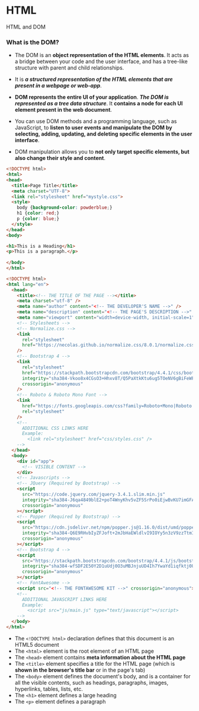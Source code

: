 # HTML
HTML and DOM

### What is the DOM?
- The DOM is an **object representation of the HTML elements**. It acts as a bridge between your code and the user interface, and has a tree-like structure with parent and child relationships.

- It is ***a structured representation of the HTML elements that are present in a webpage or web-app***. 

- **DOM represents the entire UI of your application**. ***The DOM is represented as a tree data structure***. It **contains a node for each UI element present in the web document**.

- You can use DOM methods and a programming language, such as JavaScript, to **listen to user events and manipulate the DOM by selecting, adding, updating, and deleting specific elements in the user interface**. 

- DOM manipulation allows you to **not only target specific elements, but also change their style and content**.


```html
<!DOCTYPE html>
<html>
<head>
  <title>Page Title</title>
  <meta charset="UTF-8">
  <link rel="stylesheet" href="mystyle.css">
  <style>
    body {background-color: powderblue;}
    h1 {color: red;}
    p {color: blue;}
  </style>
</head>
<body>

<h1>This is a Heading</h1>
<p>This is a paragraph.</p>
  
</body>
</html>
```

```html
<!DOCTYPE html>
<html lang="en">
  <head>
    <title><!-- THE TITLE OF THE PAGE --></title>
    <meta charset="utf-8" />
    <meta name="author" content="<!-- THE DEVELOPER'S NAME -->" />
    <meta name="description" content="<!-- THE PAGE'S DESCRIPTION -->" />
    <meta name="viewport" content="width=device-width, initial-scale=1">
    <!-- Stylesheets -->
    <!-- Normalize.css -->
    <link
      rel="stylesheet"
      href="https://necolas.github.io/normalize.css/8.0.1/normalize.css"
    />
    <!-- Bootstrap 4 -->
    <link
      rel="stylesheet"
      href="https://stackpath.bootstrapcdn.com/bootstrap/4.4.1/css/bootstrap.min.css"
      integrity="sha384-Vkoo8x4CGsO3+Hhxv8T/Q5PaXtkKtu6ug5TOeNV6gBiFeWPGFN9MuhOf23Q9Ifjh"
      crossorigin="anonymous"
    />
    <!-- Roboto & Roboto Mono Font -->
    <link
      href="https://fonts.googleapis.com/css?family=Roboto+Mono|Roboto:400,400i,700&display=swap"
      rel="stylesheet"
    />
    <!--     
      ADDITIONAL CSS LINKS HERE
      Example:
        <link rel="stylesheet" href="css/styles.css" />
    -->
  </head>
  <body>
    <div id="app">
      <!-- VISIBLE CONTENT -->
    </div>
    <!-- Javascripts -->
    <!-- JQuery (Required by Bootstrap) -->
    <script
      src="https://code.jquery.com/jquery-3.4.1.slim.min.js"
      integrity="sha384-J6qa4849blE2+poT4WnyKhv5vZF5SrPo0iEjwBvKU7imGFAV0wwj1yYfoRSJoZ+n"
      crossorigin="anonymous"
    ></script>
    <!-- Popper (Required by Bootstrap) -->
    <script
      src="https://cdn.jsdelivr.net/npm/popper.js@1.16.0/dist/umd/popper.min.js"
      integrity="sha384-Q6E9RHvbIyZFJoft+2mJbHaEWldlvI9IOYy5n3zV9zzTtmI3UksdQRVvoxMfooAo"
      crossorigin="anonymous"
    ></script>
    <!-- Bootstrap 4 -->
    <script
      src="https://stackpath.bootstrapcdn.com/bootstrap/4.4.1/js/bootstrap.min.js"
      integrity="sha384-wfSDF2E50Y2D1uUdj0O3uMBJnjuUD4Ih7YwaYd1iqfktj0Uod8GCExl3Og8ifwB6"
      crossorigin="anonymous"
    ></script>
    <!-- FontAwesome -->
    <script src="<!-- THE FONTAWESOME KIT -->" crossorigin="anonymous"></script>
    <!--
      ADDITIONAL JAVASCRIPT LINKS HERE
      Example:
        <script src="js/main.js" type="text/javascript"></script>
    -->
  </body>
</html>
```

- The `<!DOCTYPE html>` declaration defines that this document is an HTML5 document
- The `<html>` element is the root element of an HTML page
- The `<head>` element contains **meta information about the HTML page**
- The `<title>` element specifies a title for the HTML page (which is **shown in the browser's title bar** or in the page's tab)
- The `<body>` element defines the document's body, and is a container for all the visible contents, such as headings, paragraphs, images, hyperlinks, tables, lists, etc.
- The `<h1>` element defines a large heading
- The `<p>` element defines a paragraph


